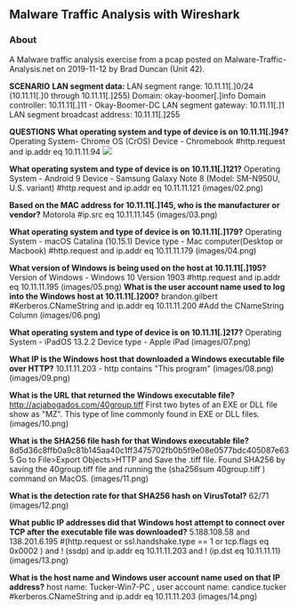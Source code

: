## Malware Traffic Analysis with Wireshark
### About

A Malware traffic analysis exercise from a pcap posted on Malware-Traffic-Analysis.net on 2019-11-12 by Brad Duncan (Unit 42).

**SCENARIO**
**LAN segment data:**
LAN segment range:  10.11.11[.]0/24 (10.11.11[.]0 through 10.11.11[.]255)
Domain:  okay-boomer[.]info
Domain controller:  10.11.11[.]11 - Okay-Boomer-DC
LAN segment gateway:  10.11.11[.]1
LAN segment broadcast address:  10.11.11[.]255

**QUESTIONS**
 **What operating system and type of device is on 10.11.11[.]94?**
Operating System- Chrome OS (CrOS)
Device - Chromebook
#http.request and ip.addr eq 10.11.11.94
![](images/01.png)

 **What operating system and type of device is on 10.11.11[.]121?**
Operating System - Android 9
Device - Samsung Galaxy Note 8 (Model: SM-N950U, U.S. variant)
#http.request and ip.addr eq 10.11.11.121
(images/02.png)

  **Based on the MAC address for 10.11.11[.]145, who is the manufacturer or vendor?**
Motorola
#ip.src eq 10.11.11.145
(images/03.png)

 **What operating system and type of device is on 10.11.11[.]179?**
Operating System - macOS Catalina (10.15.1)
Device type - Mac computer(Desktop or Macbook)
#http.request and ip.addr eq 10.11.11.179
(images/04.png)

 **What version of Windows is being used on the host at 10.11.11[.]195?**
Version of Windows - Windows 10 Version 1903
#http.request and ip.addr eq 10.11.11.195
(images/05.png)
**What is the user account name used to log into the Windows host at 10.11.11[.]200?**
brandon.gilbert
#Kerberos.CNameString and ip.addr eq 10.11.11.200
#Add the CNameString Column 
(images/06.png)

**What operating system and type of device is on 10.11.11[.]217?**
Operating System - iPadOS 13.2.2
Device type - Apple iPad
(images/07.png)

 **What IP is the Windows host that downloaded a Windows executable file over HTTP?**
10.11.11.203 - http contains "This program"
(images/08.png)
(images/09.png)

 **What is the URL that returned the Windows executable file?**
 http://acjabogados.com/40group.tiff
First two bytes of an EXE or DLL file show as "MZ". This type of line commonly found in EXE or DLL files.
(images/10.png)

**What is the SHA256 file hash for that Windows executable file?**
 8d5d36c8ffb0a9c81b145aa40c1ff3475702fb0b5f9e08e0577bdc405087e635
 Go to File>Export Objects>HTTP and Save the .tiff file.
 Found SHA256 by saving the 40group.tiff file and running the (sha256sum 40group.tiff ) command on MacOS. 
(images/11.png)

**What is the detection rate for that SHA256 hash on VirusTotal?**
62/71
(images/12.png)

**What public IP addresses did that Windows host attempt to connect over TCP after the executable file was downloaded?**
5.188.108.58 and 138.201.6.195
#(http.request or ssl.handshake.type == 1 or tcp.flags eq 0x0002 ) and ! (ssdp) and ip.addr eq 10.11.11.203 and ! (ip.dst eq 10.11.11.11)
(images/13.png)

**What is the host name and Windows user account name used on that IP address?**
host name: Tucker-Win7-PC , user account name: candice.tucker
#kerberos.CNameString and ip.addr eq 10.11.11.203
(images/14.png)

